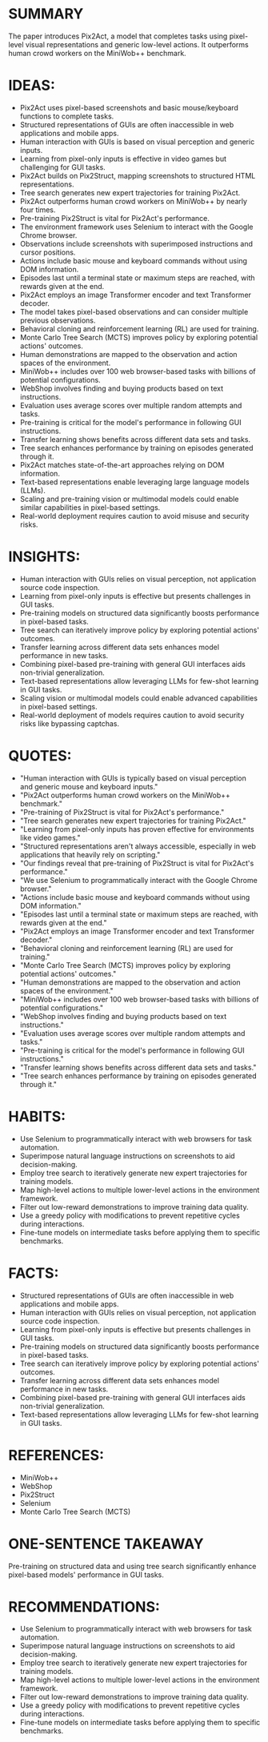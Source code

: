 # SUMMARY
The paper introduces Pix2Act, a model that completes tasks using pixel-level visual representations and generic low-level actions. It outperforms human crowd workers on the MiniWob++ benchmark.

# IDEAS:
- Pix2Act uses pixel-based screenshots and basic mouse/keyboard functions to complete tasks.
- Structured representations of GUIs are often inaccessible in web applications and mobile apps.
- Human interaction with GUIs is based on visual perception and generic inputs.
- Learning from pixel-only inputs is effective in video games but challenging for GUI tasks.
- Pix2Act builds on Pix2Struct, mapping screenshots to structured HTML representations.
- Tree search generates new expert trajectories for training Pix2Act.
- Pix2Act outperforms human crowd workers on MiniWob++ by nearly four times.
- Pre-training Pix2Struct is vital for Pix2Act's performance.
- The environment framework uses Selenium to interact with the Google Chrome browser.
- Observations include screenshots with superimposed instructions and cursor positions.
- Actions include basic mouse and keyboard commands without using DOM information.
- Episodes last until a terminal state or maximum steps are reached, with rewards given at the end.
- Pix2Act employs an image Transformer encoder and text Transformer decoder.
- The model takes pixel-based observations and can consider multiple previous observations.
- Behavioral cloning and reinforcement learning (RL) are used for training.
- Monte Carlo Tree Search (MCTS) improves policy by exploring potential actions' outcomes.
- Human demonstrations are mapped to the observation and action spaces of the environment.
- MiniWob++ includes over 100 web browser-based tasks with billions of potential configurations.
- WebShop involves finding and buying products based on text instructions.
- Evaluation uses average scores over multiple random attempts and tasks.
- Pre-training is critical for the model's performance in following GUI instructions.
- Transfer learning shows benefits across different data sets and tasks.
- Tree search enhances performance by training on episodes generated through it.
- Pix2Act matches state-of-the-art approaches relying on DOM information.
- Text-based representations enable leveraging large language models (LLMs).
- Scaling and pre-training vision or multimodal models could enable similar capabilities in pixel-based settings.
- Real-world deployment requires caution to avoid misuse and security risks.

# INSIGHTS:
- Human interaction with GUIs relies on visual perception, not application source code inspection.
- Learning from pixel-only inputs is effective but presents challenges in GUI tasks.
- Pre-training models on structured data significantly boosts performance in pixel-based tasks.
- Tree search can iteratively improve policy by exploring potential actions' outcomes.
- Transfer learning across different data sets enhances model performance in new tasks.
- Combining pixel-based pre-training with general GUI interfaces aids non-trivial generalization.
- Text-based representations allow leveraging LLMs for few-shot learning in GUI tasks.
- Scaling vision or multimodal models could enable advanced capabilities in pixel-based settings.
- Real-world deployment of models requires caution to avoid security risks like bypassing captchas.

# QUOTES:
- "Human interaction with GUIs is typically based on visual perception and generic mouse and keyboard inputs."
- "Pix2Act outperforms human crowd workers on the MiniWob++ benchmark."
- "Pre-training of Pix2Struct is vital for Pix2Act's performance."
- "Tree search generates new expert trajectories for training Pix2Act."
- "Learning from pixel-only inputs has proven effective for environments like video games."
- "Structured representations aren't always accessible, especially in web applications that heavily rely on scripting."
- "Our findings reveal that pre-training of Pix2Struct is vital for Pix2Act's performance."
- "We use Selenium to programmatically interact with the Google Chrome browser."
- "Actions include basic mouse and keyboard commands without using DOM information."
- "Episodes last until a terminal state or maximum steps are reached, with rewards given at the end."
- "Pix2Act employs an image Transformer encoder and text Transformer decoder."
- "Behavioral cloning and reinforcement learning (RL) are used for training."
- "Monte Carlo Tree Search (MCTS) improves policy by exploring potential actions' outcomes."
- "Human demonstrations are mapped to the observation and action spaces of the environment."
- "MiniWob++ includes over 100 web browser-based tasks with billions of potential configurations."
- "WebShop involves finding and buying products based on text instructions."
- "Evaluation uses average scores over multiple random attempts and tasks."
- "Pre-training is critical for the model's performance in following GUI instructions."
- "Transfer learning shows benefits across different data sets and tasks."
- "Tree search enhances performance by training on episodes generated through it."

# HABITS:
- Use Selenium to programmatically interact with web browsers for task automation.
- Superimpose natural language instructions on screenshots to aid decision-making.
- Employ tree search to iteratively generate new expert trajectories for training models.
- Map high-level actions to multiple lower-level actions in the environment framework.
- Filter out low-reward demonstrations to improve training data quality.
- Use a greedy policy with modifications to prevent repetitive cycles during interactions.
- Fine-tune models on intermediate tasks before applying them to specific benchmarks.

# FACTS:
- Structured representations of GUIs are often inaccessible in web applications and mobile apps.
- Human interaction with GUIs relies on visual perception, not application source code inspection.
- Learning from pixel-only inputs is effective but presents challenges in GUI tasks.
- Pre-training models on structured data significantly boosts performance in pixel-based tasks.
- Tree search can iteratively improve policy by exploring potential actions' outcomes.
- Transfer learning across different data sets enhances model performance in new tasks.
- Combining pixel-based pre-training with general GUI interfaces aids non-trivial generalization.
- Text-based representations allow leveraging LLMs for few-shot learning in GUI tasks.

# REFERENCES:
- MiniWob++
- WebShop
- Pix2Struct
- Selenium
- Monte Carlo Tree Search (MCTS)
  
# ONE-SENTENCE TAKEAWAY
Pre-training on structured data and using tree search significantly enhance pixel-based models' performance in GUI tasks.

# RECOMMENDATIONS:
- Use Selenium to programmatically interact with web browsers for task automation.
- Superimpose natural language instructions on screenshots to aid decision-making.
- Employ tree search to iteratively generate new expert trajectories for training models.
- Map high-level actions to multiple lower-level actions in the environment framework.
- Filter out low-reward demonstrations to improve training data quality.
- Use a greedy policy with modifications to prevent repetitive cycles during interactions.
- Fine-tune models on intermediate tasks before applying them to specific benchmarks.